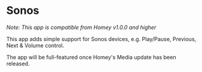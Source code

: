 # Sonos

_Note: This app is compatible from Homey v1.0.0 and higher_

This app adds simple support for Sonos devices, e.g. Play/Pause, Previous, Next & Volume control.

The app will be full-featured once Homey's Media update has been released.
